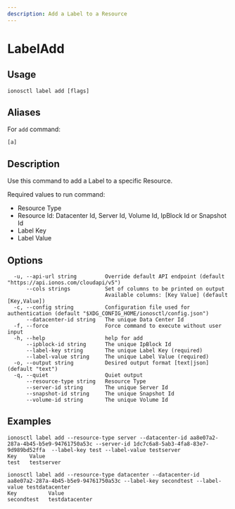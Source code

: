 ```yaml
---
description: Add a Label to a Resource
---
```


# LabelAdd

## Usage

```text
ionosctl label add [flags]
```

## Aliases

For `add` command:
```text
[a]
```

## Description

Use this command to add a Label to a specific Resource.

Required values to run command:

* Resource Type
* Resource Id: Datacenter Id, Server Id, Volume Id, IpBlock Id or Snapshot Id
* Label Key
* Label Value

## Options

```text
  -u, --api-url string         Override default API endpoint (default "https://api.ionos.com/cloudapi/v5")
      --cols strings           Set of columns to be printed on output 
                               Available columns: [Key Value] (default [Key,Value])
  -c, --config string          Configuration file used for authentication (default "$XDG_CONFIG_HOME/ionosctl/config.json")
      --datacenter-id string   The unique Data Center Id
  -f, --force                  Force command to execute without user input
  -h, --help                   help for add
      --ipblock-id string      The unique IpBlock Id
      --label-key string       The unique Label Key (required)
      --label-value string     The unique Label Value (required)
  -o, --output string          Desired output format [text|json] (default "text")
  -q, --quiet                  Quiet output
      --resource-type string   Resource Type
      --server-id string       The unique Server Id
      --snapshot-id string     The unique Snapshot Id
      --volume-id string       The unique Volume Id
```

## Examples

```text
ionosctl label add --resource-type server --datacenter-id aa8e07a2-287a-4b45-b5e9-94761750a53c --server-id 1dc7c6a8-5ab3-4fa8-83e7-9d989bd52ffa  --label-key test --label-value testserver
Key    Value
test   testserver

ionosctl label add --resource-type datacenter --datacenter-id aa8e07a2-287a-4b45-b5e9-94761750a53c --label-key secondtest --label-value testdatacenter
Key          Value
secondtest   testdatacenter
```

